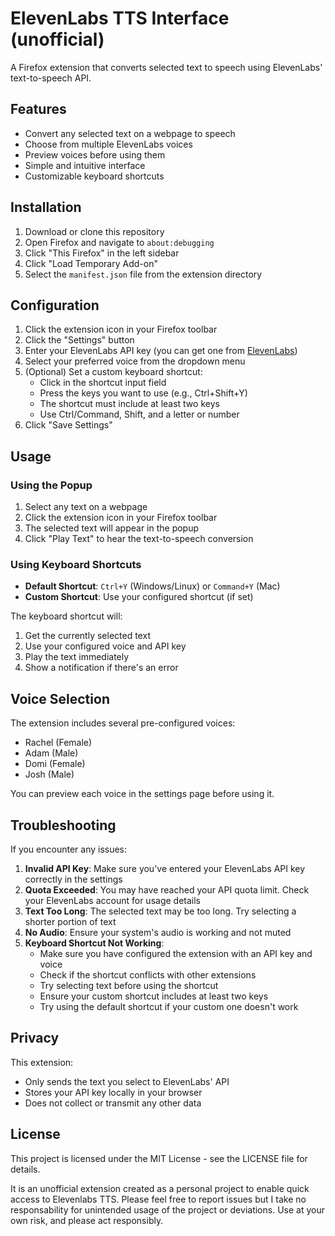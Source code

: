 # ElevenLabs TTS Interface (unofficial)

A Firefox extension that converts selected text to speech using ElevenLabs' text-to-speech API.

## Features

- Convert any selected text on a webpage to speech
- Choose from multiple ElevenLabs voices
- Preview voices before using them
- Simple and intuitive interface
- Customizable keyboard shortcuts

## Installation

1. Download or clone this repository
2. Open Firefox and navigate to `about:debugging`
3. Click "This Firefox" in the left sidebar
4. Click "Load Temporary Add-on"
5. Select the `manifest.json` file from the extension directory

## Configuration

1. Click the extension icon in your Firefox toolbar
2. Click the "Settings" button
3. Enter your ElevenLabs API key (you can get one from [ElevenLabs](https://elevenlabs.io/))
4. Select your preferred voice from the dropdown menu
5. (Optional) Set a custom keyboard shortcut:
   - Click in the shortcut input field
   - Press the keys you want to use (e.g., Ctrl+Shift+Y)
   - The shortcut must include at least two keys
   - Use Ctrl/Command, Shift, and a letter or number
6. Click "Save Settings"

## Usage

### Using the Popup
1. Select any text on a webpage
2. Click the extension icon in your Firefox toolbar
3. The selected text will appear in the popup
4. Click "Play Text" to hear the text-to-speech conversion

### Using Keyboard Shortcuts
- **Default Shortcut**: `Ctrl+Y` (Windows/Linux) or `Command+Y` (Mac)
- **Custom Shortcut**: Use your configured shortcut (if set)

The keyboard shortcut will:
1. Get the currently selected text
2. Use your configured voice and API key
3. Play the text immediately
4. Show a notification if there's an error

## Voice Selection

The extension includes several pre-configured voices:
- Rachel (Female)
- Adam (Male)
- Domi (Female)
- Josh (Male)

You can preview each voice in the settings page before using it.

## Troubleshooting

If you encounter any issues:

1. **Invalid API Key**: Make sure you've entered your ElevenLabs API key correctly in the settings
2. **Quota Exceeded**: You may have reached your API quota limit. Check your ElevenLabs account for usage details
3. **Text Too Long**: The selected text may be too long. Try selecting a shorter portion of text
4. **No Audio**: Ensure your system's audio is working and not muted
5. **Keyboard Shortcut Not Working**: 
   - Make sure you have configured the extension with an API key and voice
   - Check if the shortcut conflicts with other extensions
   - Try selecting text before using the shortcut
   - Ensure your custom shortcut includes at least two keys
   - Try using the default shortcut if your custom one doesn't work

## Privacy

This extension:
- Only sends the text you select to ElevenLabs' API
- Stores your API key locally in your browser
- Does not collect or transmit any other data

## License

This project is licensed under the MIT License - see the LICENSE file for details. 

It is an unofficial extension created as a personal project to enable quick access to Elevenlabs TTS. Please feel free to report issues but I take no responsability for unintended usage of the project or deviations. Use at your own risk, and please act responsibly.